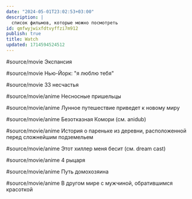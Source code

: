 ```yaml
---
date: "2024-05-01T23:02:53+03:00"
description: |
  список фильмов, которые можно посмотреть
id: qmfwyjwixfdtvyffzi7m912
publish: true
title: Watch
updated: 1714594524512
---
```

#source/movie Экспансия

#source/movie Нью-Йорк: "я люблю тебя"

#source/movie 33 несчастья

#source/movie/anime Несносные пришельцы

#source/movie/anime Лунное путешествие приведет к новому миру

#source/movie/anime Безотказная Комори (см. anidub)

#source/movie/anime История о пареньке из деревни, расположенной перед сложнейшим подземельем

#source/movie/anime Этот хиллер меня бесит (см. dream cast)

#source/movie/anime 4 рыцаря

#source/movie/anime Путь домохозяина

#source/movie/anime В другом мире с мужчиной, обратившимся красоткой